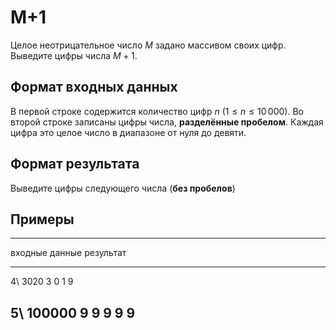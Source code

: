 # M+1

<!-- 80.3.2 -->

Целое неотрицательное число $M$ задано массивом своих цифр.
Выведите цифры числа $M + 1$.
 
## Формат входных данных

В первой строке содержится количество цифр $n$ ($1 \leqslant n \leqslant 10\,000$).
Во второй строке записаны цифры числа, **разделённые пробелом**.
Каждая цифра это целое число в диапазоне от нуля до девяти.

## Формат результата

Выведите цифры следующего числа (**без пробелов**)

## Примеры

------------------------------
входные данные  результат
--------------  --------------
4\              3020
3 0 1 9

5\              100000
9 9 9 9 9
------------------------------
